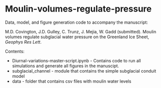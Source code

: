 # Moulin-volumes-regulate-pressure

Data, model, and figure generation code to accompany the manuscript:

M.D. Covington, J.D. Gulley, C. Trunz, J. Mejia, W. Gadd (submitted). Moulin volumes regulate subglacial water pressure on the Greenland Ice Sheet, *Geophys Res Lett*. 

Contents:
* Diurnal-variations-master-script.ipynb - Contains code to run all simulations and generate all figures in the manuscipt.
* subglacial_channel - module that contains the simple subglacial conduit model
* data - folder that contains csv files with moulin water levels
